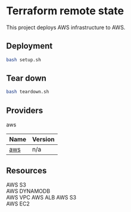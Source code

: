<!-- BEGIN_TF_DOCS -->
# Terraform remote state

This project deploys AWS infrastructure to AWS.

## Deployment

```sh
bash setup.sh
```

## Tear down

```sh
bash teardown.sh
```
## Providers
aws

| Name | Version |
|------|---------|
| <a name="provider_aws"></a> [aws](#provider\_aws) | n/a |

## Resources
AWS S3  
AWS DYNAMODB  
AWS VPC 
AWS ALB 
AWS S3  
AWS EC2
<!-- END_TF_DOCS -->